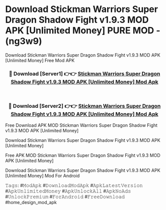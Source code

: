 # Download Stickman Warriors Super Dragon Shadow Fight v1.9.3 MOD APK [Unlimited Money] PURE MOD - (ng3w9)
Download Stickman Warriors Super Dragon Shadow Fight v1.9.3 MOD APK [Unlimited Money] Free Mod APK

<div align="center">
<h3>🔴 Download [Server1] 👉👉 <a href="https://apk-comot.site?title=Stickman_Warriors_Super_Dragon_Shadow_Fight_v1.9.3_MOD_APK_[Unlimited_Money]">Stickman Warriors Super Dragon Shadow Fight v1.9.3 MOD APK [Unlimited Money] Mod Apk</a></h3><br>

<h3>🔴 Download [Server2] 👉👉 <a href="https://apk-comot.site?title=Stickman_Warriors_Super_Dragon_Shadow_Fight_v1.9.3_MOD_APK_[Unlimited_Money]">Stickman Warriors Super Dragon Shadow Fight v1.9.3 MOD APK [Unlimited Money] Mod Apk</a></h3>
</div>


Free Download APK MOD Stickman Warriors Super Dragon Shadow Fight v1.9.3 MOD APK [Unlimited Money]

Download Stickman Warriors Super Dragon Shadow Fight v1.9.3 MOD APK [Unlimited Money] 

Free APK MOD Stickman Warriors Super Dragon Shadow Fight v1.9.3 MOD APK [Unlimited Money] 

Download Stickman Warriors Super Dragon Shadow Fight v1.9.3 MOD APK [Unlimited Money] Mod For Android

𝚃𝚊𝚐𝚜: #𝙼𝚘𝚍𝙰𝚙𝚔 #𝙳𝚘𝚠𝚗𝚕𝚘𝚊𝚍𝙼𝚘𝚍𝙰𝚙𝚔 #𝙰𝚙𝚔𝙻𝚊𝚝𝚎𝚜𝚝𝚅𝚎𝚛𝚜𝚒𝚘𝚗 #𝙰𝚙𝚔𝚄𝚗𝚕𝚒𝚖𝚒𝚝𝚎𝚍𝙼𝚘𝚗𝚎𝚢 #𝙰𝚙𝚔𝚄𝚗𝚕𝚘𝚌𝚔𝙰𝚕𝚕 #𝙰𝚙𝚔𝙽𝚘𝙰𝚍𝚜 #𝚄𝚗𝚕𝚘𝚌𝚔𝙿𝚛𝚎𝚖𝚒𝚞𝚖 #𝙵𝚘𝚛𝙰𝚗𝚍𝚛𝚘𝚒𝚍 #𝙵𝚛𝚎𝚎𝙳𝚘𝚠𝚗𝚕𝚘𝚊𝚍 #home_design_mod_apk